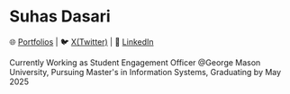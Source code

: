 # Suhas Dasari 
🌐 [Portfolios](https://www.suhas.gg) | 🐦 [X(Twitter)](https://twitter.com/suhasdasari) | 💼 [LinkedIn](https://www.linkedin.com/in/suhasdasari) 

Currently Working as Student Engagement Officer @George Mason University, Pursuing Master's in Information Systems, Graduating by May 2025
